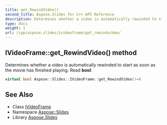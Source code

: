 ```yaml
---
title: get_RewindVideo()
second_title: Aspose.Slides for C++ API Reference
description: Determines whether a video is automatically rewinded to start as soon as the movie has finished playing. Read bool.
type: docs
weight: 1
url: /cpp/aspose.slides/ivideoframe/get_rewindvideo/
---
```

## IVideoFrame::get_RewindVideo() method


Determines whether a video is automatically rewinded to start as soon as the movie has finished playing. Read **bool**.

```cpp
virtual bool Aspose::Slides::IVideoFrame::get_RewindVideo()=0
```

## See Also

* Class [IVideoFrame](./)
* Namespace [Aspose::Slides](../)
* Library [Aspose.Slides](../../)